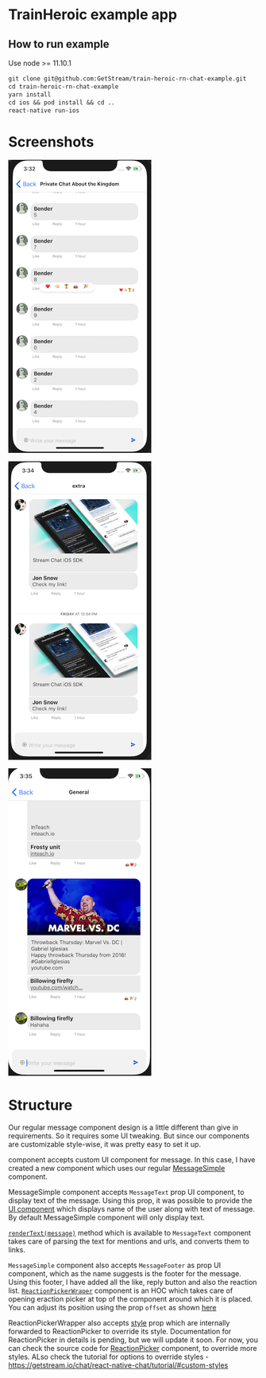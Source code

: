 # TrainHeroic example app


## How to run example

Use node >= 11.10.1

```
git clone git@github.com:GetStream/train-heroic-rn-chat-example.git
cd train-heroic-rn-chat-example
yarn install
cd ios && pod install && cd ..
react-native run-ios
```

# Screenshots

![](https://github.com/GetStream/train-heroic-rn-chat-example/blob/master/screenshots/Screen%20Shot%202019-09-13%20at%203.32.50%20PM.png)

![](https://github.com/GetStream/train-heroic-rn-chat-example/blob/master/screenshots/Screen%20Shot%202019-09-13%20at%203.34.54%20PM.png)

![](https://github.com/GetStream/train-heroic-rn-chat-example/blob/master/screenshots/Screen%20Shot%202019-09-13%20at%203.35.20%20PM.png)

# Structure

Our regular message component design is a little different than give in requirements. So it requires some UI tweaking.
But since our components are customizable style-wise, it was pretty easy to set it up.

[<Channel>](https://github.com/GetStream/train-heroic-rn-chat-example/blob/master/App.js#L88) component accepts custom UI component for message.
In this case, I have created a new component which uses our regular [MessageSimple](https://getstream.github.io/stream-chat-react-native/#messagesimple) component.

MessageSimple component accepts `MessageText` prop UI component, to display text of the message. Using this prop, it was possible to provide the [UI component](https://github.com/GetStream/train-heroic-rn-chat-example/blob/master/src/components/MessageText.js) which displays  name of the user along with text of message. By default MessageSimple component will only display text.

[`renderText(message)`](https://github.com/GetStream/train-heroic-rn-chat-example/blob/master/src/components/MessageText.js#L21) method which is available to `MessageText` component takes care of parsing the text for mentions and urls, and converts them to links.

`MessageSimple` component also accepts `MessageFooter` as prop UI component, which as the name suggests is the footer for the message. Using this footer, I have added all the like, reply button and also the reaction list. [`ReactionPickerWraper`](https://github.com/GetStream/train-heroic-rn-chat-example/blob/master/src/components/MessageFooter.js#L32) component is an HOC which takes care of opening eraction picker at top of the component around which it is placed. You can adjust its position using the prop `offset` as shown [here](https://github.com/GetStream/train-heroic-rn-chat-example/blob/master/src/components/MessageFooter.js#L48)

ReactionPickerWrapper also accepts [style](https://github.com/GetStream/train-heroic-rn-chat-example/blob/master/src/components/MessageFooter.js#L33) prop which are internally forwarded to ReactionPicker to override its style. Documentation for ReactionPicker in details is pending, but we will update it soon. For now, you can check the source code for [ReactionPicker](https://github.com/GetStream/stream-chat-react-native/blob/master/src/components/ReactionPicker.js) component, to override more styles. ALso check the tutorial for options to override styles - https://getstream.io/chat/react-native-chat/tutorial/#custom-styles
